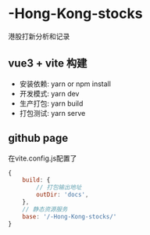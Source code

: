 # -Hong-Kong-stocks
港股打新分析和记录

## vue3 + vite 构建
- 安装依赖: yarn or npm install
- 开发模式: yarn dev 
- 生产打包: yarn build
- 打包测试: yarn serve

## github page
在vite.config.js配置了
```javascript
{
    build: {
        // 打包输出地址
        outDir: 'docs',
    },
    // 静态资源服务
    base: '/-Hong-Kong-stocks/'
}
```

